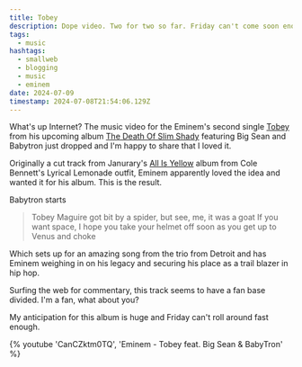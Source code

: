```yaml
---
title: Tobey
description: Dope video. Two for two so far. Friday can't come soon enough.
tags:
  - music
hashtags:
  - smallweb
  - blogging
  - music
  - eminem
date: 2024-07-09
timestamp: 2024-07-08T21:54:06.129Z
---
```


What's up Internet? The music video for the Eminem's second single [Tobey](https://musicthread.app/link/2iyvx31rK9Ydey5r2BnaNP0p1fj) from his upcoming album [The Death Of Slim Shady](https://musicthread.app/link/2iywclckgtfrQXKXJFhakey0ZoS?) featuring Big Sean and Babytron just dropped and I'm happy to share that I loved it.

Originally a cut track from Janurary's [All Is Yellow](https://musicthread.app/link/2iyw4FeAToqHtI2m8d6LaQJE1N2) album from Cole Bennett's Lyrical Lemonade outfit, Eminem apparently loved the idea and wanted it for his album. This is the result.

Babytron starts

> Tobey Maguire got bit by a spider, but see, me, it was a goat
> If you want space, I hope you take your helmet off soon as you get up to Venus and choke

Which sets up for an amazing song from the trio from Detroit and has Eminem weighing in on his legacy and securing his place as a trail blazer in hip hop.

Surfing the web for commentary, this track seems to have a fan base divided. I'm a fan, what about you?

My anticipation for this album is huge and Friday can't roll around fast enough.

{% youtube 'CanCZktm0TQ', 'Eminem - Tobey feat. Big Sean & BabyTron' %}

